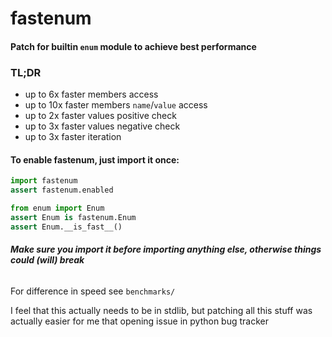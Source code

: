 # fastenum
#### Patch for builtin `enum` module to achieve best performance

### TL;DR
- up to 6x faster members access
- up to 10x faster members `name`/`value` access
- up to 2x faster values positive check
- up to 3x faster values negative check
- up to 3x faster iteration


#### To enable fastenum, just import it once:
```python
import fastenum
assert fastenum.enabled

from enum import Enum
assert Enum is fastenum.Enum
assert Enum.__is_fast__()
```
###### **Make sure you import it before importing anything else, otherwise things could (will) break**

For difference in speed see `benchmarks/`


I feel that this actually needs to be in stdlib, but patching all this stuff was actually easier for me that opening issue in python bug tracker
